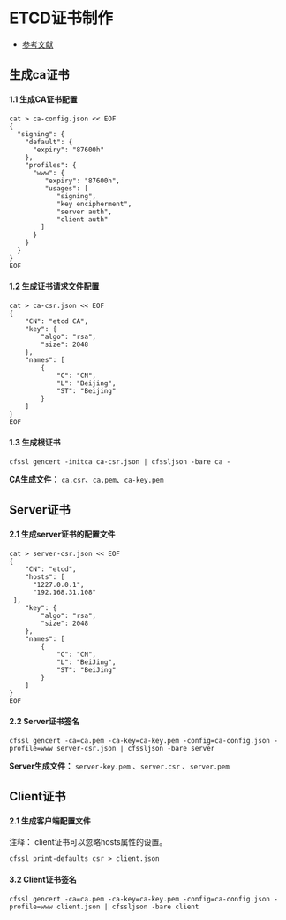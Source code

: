 # ETCD证书制作

- [参考文献](https://wiki.shileizcc.com/confluence/display/etcd/Etcd+TLS)

## 生成ca证书

#### 1.1 生成CA证书配置

```shell
cat > ca-config.json << EOF
{
  "signing": {
    "default": {
      "expiry": "87600h"
    },
    "profiles": {
      "www": {
         "expiry": "87600h",
         "usages": [
            "signing",
            "key encipherment",
            "server auth",
            "client auth"
        ]
      }
    }
  }
}
EOF
```

#### 1.2 生成证书请求文件配置


```shell
cat > ca-csr.json << EOF
{
    "CN": "etcd CA",
    "key": {
        "algo": "rsa",
        "size": 2048
    },
    "names": [
        {
            "C": "CN",
            "L": "Beijing",
            "ST": "Beijing"
        }
    ]
}
EOF
```

#### 1.3 生成根证书

```shell
cfssl gencert -initca ca-csr.json | cfssljson -bare ca -
```

**CA生成文件：** `ca.csr`、`ca.pem`、`ca-key.pem`

## Server证书

#### 2.1 生成server证书的配置文件

```shell
cat > server-csr.json << EOF
{
    "CN": "etcd",
    "hosts": [
      "1227.0.0.1",
      "192.168.31.108" 
 ],
    "key": {
        "algo": "rsa",
        "size": 2048
    },
    "names": [
        {
            "C": "CN",
            "L": "BeiJing",
            "ST": "BeiJing"
        }
    ]
}
EOF
```

#### 2.2 Server证书签名

```shell
cfssl gencert -ca=ca.pem -ca-key=ca-key.pem -config=ca-config.json -profile=www server-csr.json | cfssljson -bare server 
```

**Server生成文件：** `server-key.pem` 、`server.csr` 、`server.pem`

## Client证书

#### 2.1 生成客户端配置文件

注释： client证书可以忽略hosts属性的设置。

```shell
cfssl print-defaults csr > client.json
```

#### 3.2 Client证书签名

```shell
cfssl gencert -ca=ca.pem -ca-key=ca-key.pem -config=ca-config.json -profile=www client.json | cfssljson -bare client
```

